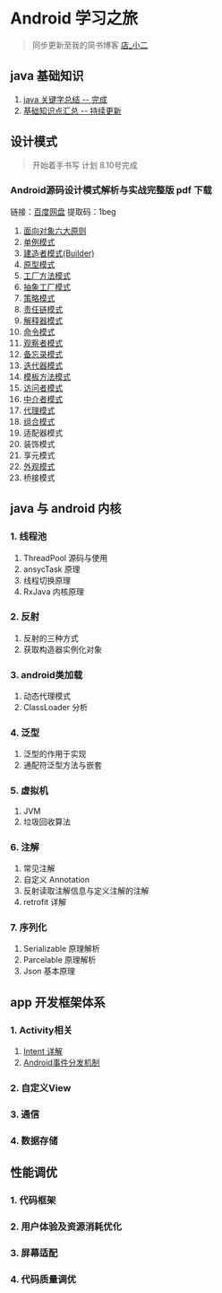 # Android 学习之旅
 
> 同步更新至我的简书博客 [店_小二](https://www.jianshu.com/u/4f41fb3d2e5f)

## java 基础知识

1. [java 关键字总结 -- 完成](https://github.com/mrlsm/Note/blob/master/java/java_keyword.md)
2. [基础知识点汇总 -- 持续更新](https://github.com/mrlsm/Note/blob/master/java/java_kownledge_point.md)

## 设计模式

> 开始着手书写 计划 8.10号完成

### Android源码设计模式解析与实战完整版 pdf 下载
链接：[百度网盘](https://pan.baidu.com/s/1AV5HMmsWY9XL7c7uIDil1A)   提取码：1beg 

1. [面向对象六大原则](https://github.com/mrlsm/Note/blob/master/designPatterns/six_principles.md)
2. [单例模式](https://github.com/mrlsm/Note/blob/master/designPatterns/singleton.md)
3. [建造者模式(Builder)](https://github.com/mrlsm/Note/blob/master/designPatterns/builder.md)
4. [原型模式](https://github.com/mrlsm/Note/blob/master/designPatterns/prototype.md)
5. [工厂方法模式](https://github.com/mrlsm/Note/blob/master/designPatterns/factory.md)
6. [抽象工厂模式](https://github.com/mrlsm/Note/blob/master/designPatterns/factory.md)
7. [策略模式](https://github.com/mrlsm/Note/blob/master/designPatterns/strategy.md)
8. [责任链模式](https://github.com/mrlsm/Note/blob/master/designPatterns/responsibility.md)
9. [解释器模式](https://github.com/mrlsm/Note/blob/master/designPatterns/interperter.md)
10. [命令模式](https://github.com/mrlsm/Note/blob/master/designPatterns/command.md)
11. [观察者模式](https://github.com/mrlsm/Note/blob/master/designPatterns/observer.md)
12. [备忘录模式](https://github.com/mrlsm/Note/blob/master/designPatterns/memento.md)
13. [迭代器模式](https://github.com/mrlsm/Note/blob/master/designPatterns/iterator.md)
14. [模板方法模式](https://github.com/mrlsm/Note/blob/master/designPatterns/template.md)
15. [访问者模式](https://github.com/mrlsm/Note/blob/master/designPatterns/visitor.md)
16. [中介者模式](https://github.com/mrlsm/Note/blob/master/designPatterns/mediator.md)
17. [代理模式](https://github.com/mrlsm/Note/blob/master/designPatterns/proxy.md)
18. [组合模式](https://github.com/mrlsm/Note/blob/master/designPatterns/composite.md)
19. 适配器模式
20. 装饰模式
21. 享元模式
22. [外观模式](https://github.com/mrlsm/Note/blob/master/designPatterns/facade.md)
23. 桥接模式

## java 与 android 内核

### 1. 线程池

1. ThreadPool 源码与使用
2. ansycTask 原理
3. 线程切换原理
4. RxJava 内核原理

### 2. 反射

1. 反射的三种方式
2. 获取构造器实例化对象

### 3. android类加载

1. 动态代理模式
2. ClassLoader 分析

### 4. 泛型

1. 泛型的作用于实现
2. 通配符泛型方法与嵌套

### 5. 虚拟机

1. JVM
2. 垃圾回收算法

### 6. 注解

1. 常见注解
2. 自定义 Annotation
3. 反射读取注解信息与定义注解的注解
4. retrofit 详解

### 7. 序列化

1. Serializable 原理解析
2. Parcelable 原理解析
3. Json 基本原理

## app 开发框架体系

### 1. Activity相关

1. [Intent 详解](https://github.com/mrlsm/Note/blob/master/android/activity/intent.md)
2. [Android事件分发机制](http://gityuan.com/2015/09/19/android-touch/)

### 2. 自定义View

### 3. 通信

### 4. 数据存储

## 性能调优

### 1. 代码框架

### 2. 用户体验及资源消耗优化

### 3. 屏幕适配

### 4. 代码质量调优
